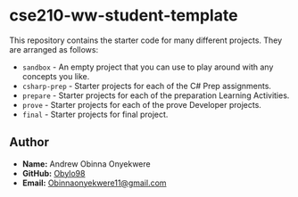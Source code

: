 # cse210-ww-student-template
This repository contains the starter code for many different projects. They are arranged as follows:

* `sandbox` - An empty project that you can use to play around with any concepts you like.
* `csharp-prep` - Starter projects for each of the C# Prep assignments.
* `prepare` - Starter projects for each of the preparation Learning Activities.
* `prove` - Starter projects for each of the prove Developer projects.
* `final` - Starter projects for final project.

## Author

- **Name:** Andrew Obinna Onyekwere
- **GitHub:** [Obylo98](https://github.com/obylo98)
- **Email:** Obinnaonyekwere11@gmail.com
